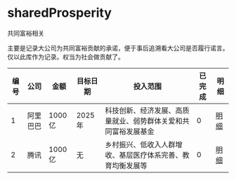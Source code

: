 # sharedProsperity
共同富裕相关

主要是记录大公司为共同富裕贡献的承诺，便于事后追溯看大公司是否履行诺言。仅以此库作为记录。权当为社会做贡献了。


| 编号 | 公司 | 金额 | 目标日期 | 投入范围 | 已完成 | 明细 |
| -- | -- | -- | -- | -- | -- | -- |
| 1 | 阿里巴巴 | 1000亿 | 2025 年| 科技创新、经济发展、高质量就业、弱势群体关爱和共同富裕发展基金 | 0 | [明细](https://github.com/linevers1926/sharedProsperity/alibaba/index.md)|
| 2 | 腾讯 | 1000亿 | 无 | 乡村振兴、低收入人群增收、基层医疗体系完善、教育均衡发展等 | 0 | [明细](https://github.com/linevers1926/sharedProsperity/tecent/index.md) |
